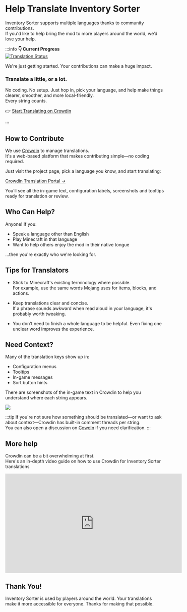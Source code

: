 # Help Translate Inventory Sorter

Inventory Sorter supports multiple languages thanks to community contributions.  
If you'd like to help bring the mod to more players around the world, we’d love your help.

:::info
**👇 Current Progress**  
[![Translation Status](https://badges.crowdin.net/inventory-sorter/localized.svg)](https://crowdin.com/project/inventory-sorter)

We're just getting started. Your contributions can make a huge impact.


### Translate a little, or a lot.

No coding. No setup. Just hop in, pick your language, and help make things clearer, smoother, and more local-friendly.  
Every string counts.

👉 [Start Translating on Crowdin](https://crowdin.com/project/inventory-sorter)

:::

## How to Contribute

We use [Crowdin](https://crowdin.com/project/inventory-sorter) to manage translations.  
It's a web-based platform that makes contributing simple—no coding required.

Just visit the project page, pick a language you know, and start translating:

[Crowdin Translation Portal →](https://crowdin.com/project/inventory-sorter)

You’ll see all the in-game text, configuration labels, screenshots and tooltips ready for translation or review.

## Who Can Help?

Anyone! If you:

- Speak a language other than English
- Play Minecraft in that language
- Want to help others enjoy the mod in their native tongue

…then you're exactly who we're looking for.

## Tips for Translators

- Stick to Minecraft's existing terminology where possible.  
  For example, use the same words Mojang uses for items, blocks, and actions.

- Keep translations clear and concise.  
  If a phrase sounds awkward when read aloud in your language, it's probably worth tweaking.

- You don’t need to finish a whole language to be helpful. Even fixing one unclear word improves the experience.

## Need Context?

Many of the translation keys show up in:

- Configuration menus
- Tooltips
- In-game messages
- Sort button hints

There are screenshots of the in-game text in Crowdin to help you understand where each string appears.

![](/img/translate/crowdin-context.png)

:::tip
If you're not sure how something should be translated—or want to ask about context—Crowdin has built-in comment threads per string.  
You can also open a discussion on [Cowdin](https://crowdin.com/project/inventory-sorter/discussions) if you need clarification.
:::

## More help

Crowdin can be a bit overwhelming at first.  
Here's an in-depth video guide on how to use Crowdin for Inventory Sorter translations

<iframe width="560" height="315" src="https://www.youtube.com/embed/qTEag3J1ebY?si=00gMsNZHvMwVTMRb&amp;start=7752" title="YouTube video player" frameborder="0" allow="accelerometer; autoplay; clipboard-write; encrypted-media; gyroscope; picture-in-picture; web-share" referrerpolicy="strict-origin-when-cross-origin" allowfullscreen></iframe>

## Thank You!

Inventory Sorter is used by players around the world. Your translations make it more accessible for everyone.
Thanks for making that possible.
